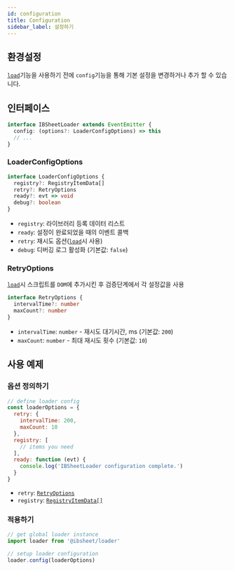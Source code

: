 ```yaml
---
id: configuration
title: Configuration
sidebar_label: 설정하기
---
```


## 환경설정

[`load`]('./load')기능을 사용하기 전에 `config`기능을 통해 기본 설정을 변경하거나 추가 할 수 있습니다.

## 인터페이스

```ts
interface IBSheetLoader extends EventEmitter {
  config: (options?: LoaderConfigOptions) => this
  // ...
}
```

### LoaderConfigOptions

```ts
interface LoaderConfigOptions {
  registry?: RegistryItemData[]
  retry?: RetryOptions
  ready?: evt => void
  debug?: boolean
}
```

* `registry`: 라이브러리 등록 데이터 리스트
* `ready`: 설정이 완료되었을 때의 이벤트 콜백
* `retry`: 재시도 옵션([`load`](./load)시 사용)
* `debug`: 디버깅 로그 활성화 (기본값: `false`)

### RetryOptions

[`load`](./load)시 스크립트를 `DOM`에 추가시킨 후 검증단계에서 각 설정값을 사용

```ts
interface RetryOptions {
  intervalTime?: number
  maxCount?: number
}
```

* `intervalTime`: `number` - 재시도 대기시간, ms (기본값: `200`)
* `maxCount`: `number` - 최대 재시도 횟수 (기본값: `10`)


## 사용 예제

### 옵션 정의하기

```js
// define loader config
const loaderOptions = {
  retry: {
    intervalTime: 200,
    maxCount: 10
  },
  registry: [
    // items you need
  ],
  ready: function (evt) {
    console.log('IBSheetLoader configuration complete.')
  }
}
```

* `retry`: [`RetryOptions`](#retryoptions)
* `registry`: [`RegistryItemData[]`](./registry#registryitemdata)

### 적용하기

```js
// get global loader instance
import loader from '@ibsheet/loader'

// setup loader configuration
loader.config(loaderOptions)
```
